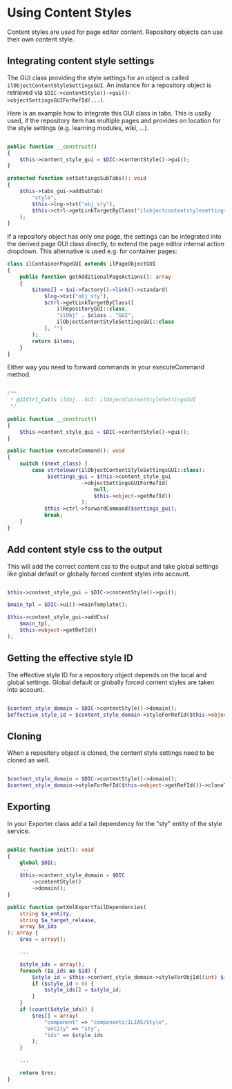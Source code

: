 # Using Content Styles

Content styles are used for page editor content. Repository objects can use their own content style.

## Integrating content style settings

The GUI class providing the style settings for an object is called `ilObjectContentStyleSettingsGUI`. An instance for a repository object is retrieved via `$DIC->contentStyle()->gui()->objectSettingsGUIForRefId(...)`.

Here is an example how to integrate this GUI class in tabs. This is usally used, if the repository item has multiple pages and provides on location for the style settings (e.g. learning modules, wiki, ...).

```php

public function __construct()
{
    $this->content_style_gui = $DIC->contentStyle()->gui();
}

protected function setSettingsSubTabs(): void
{
    $this->tabs_gui->addSubTab(
        "style",
        $this->lng->txt("obj_sty"),
        $this->ctrl->getLinkTargetByClass("ilobjectcontentstylesettingsgui", "")
    );
}

```

If a repository object has only one page, the settings can be integrated into the derived page GUI class directly, to extend the page editor internal action dropdown. This alternative is used e.g. for container pages:

```php
class ilContainerPageGUI extends ilPageObjectGUI
{
    public function getAdditionalPageActions(): array
    {
        $items[] = $ui->factory()->link()->standard(
            $lng->txt("obj_sty"),
            $ctrl->getLinkTargetByClass([
                ilRepositoryGUI::class,
                "ilObj" . $class . "GUI",
                ilObjectContentStyleSettingsGUI::class
            ], "")
        );
        return $items;
    }
}
```

Either way you need to forward commands in your executeCommand method.

```php

/**
 * @ilCtrl_Calls ilObj...GUI: ilObjectContentStyleSettingsGUI
 */
 
public function __construct()
{
    $this->content_style_gui = $DIC->contentStyle()->gui();
}

public function executeCommand(): void
{
    switch ($next_class) {
        case strtolower(ilObjectContentStyleSettingsGUI::class):
             $settings_gui = $this->content_style_gui
                        ->objectSettingsGUIForRefId(
                            null,
                            $this->object->getRefId()
                        );
            $this->ctrl->forwardCommand($settings_gui);
            break;
    }
}

```



## Add content style css to the output

This will add the correct content css to the output and take global settings like global default or globally forced content styles into account.

```php

$this->content_style_gui = $DIC->contentStyle()->gui();

$main_tpl = $DIC->ui()->mainTemplate();

$this->content_style_gui->addCss(
    $main_tpl,
    $this->object->getRefId()
);

```

## Getting the effective style ID

The effective style ID for a repository object depends on the local and global settings. Global default or globally forced content styles are taken into account.

```php

$content_style_domain = $DIC->contentStyle()->domain();
$effective_style_id = $content_style_domain->styleForRefId($this->object->getRefId())->getEffectiveStyleId();

```

## Cloning

When a repository object is cloned, the content style settings need to be cloned as well.

```php

$content_style_domain = $DIC->contentStyle()->domain();
$content_style_domain->styleForRefId($this->object->getRefId())->cloneTo($new_obj->getId());

```

## Exporting

In your Exporter class add a tail dependency for the "sty" entity of the style service. 

```php

public function init(): void
{
    global $DIC;
    ...
    $this->content_style_domain = $DIC
        ->contentStyle()
        ->domain();
}

public function getXmlExportTailDependencies(
    string $a_entity,
    string $a_target_release,
    array $a_ids
): array {
    $res = array();

    ...

    $style_ids = array();
    foreach ($a_ids as $id) {
        $style_id = $this->content_style_domain->styleForObjId((int) $id)->getStyleId();
        if ($style_id > 0) {
            $style_ids[] = $style_id;
        }
    }
    if (count($style_ids)) {
        $res[] = array(
            "component" => "components/ILIAS/Style",
            "entity" => "sty",
            "ids" => $style_ids
        );
    }

    ...

    return $res;
}


```
